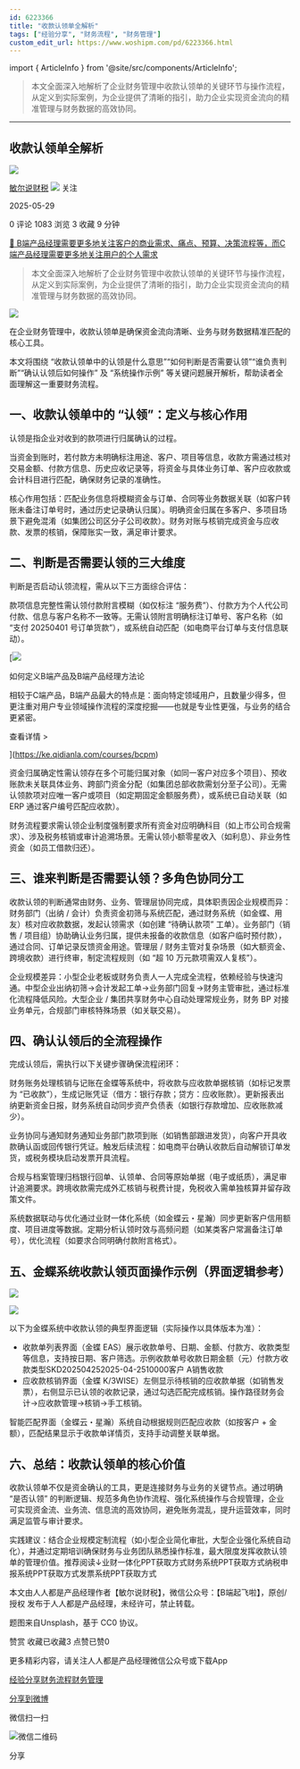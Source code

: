 ```yaml
---
id: 6223366
title: "收款认领单全解析"
tags: ["经验分享", "财务流程", "财务管理"]
custom_edit_url: https://www.woshipm.com/pd/6223366.html
---
```

import { ArticleInfo } from '@site/src/components/ArticleInfo';

<ArticleInfo
    author="敏尔说财税"
    authorLink="https://www.woshipm.com/u/373488"
    published="2025-05-29"
    views={1083}
    comments={0}
    collects={3}
/>

> 本文全面深入地解析了企业财务管理中收款认领单的关键环节与操作流程，从定义到实际案例，为企业提供了清晰的指引，助力企业实现资金流向的精准管理与财务数据的高效协同。

---

## 收款认领单全解析

[![](https://static.woshipm.com/view/woshipm_api_def_20240915085304_8339.jpg?imageView2/1/w/72/h/72/q/100)](https://www.woshipm.com/u/373488)

[敏尔说财税](https://www.woshipm.com/u/373488) ![](https://static.woshipm.com/tag/1101_1@2x.png) 关注

2025-05-29

0 评论 1083 浏览 3 收藏 9 分钟

[🔗 B端产品经理需要更多地关注客户的商业需求、痛点、预算、决策流程等，而C端产品经理需要更多地关注用户的个人需求](https://ke.qidianla.com/courses/bcpm)

> 本文全面深入地解析了企业财务管理中收款认领单的关键环节与操作流程，从定义到实际案例，为企业提供了清晰的指引，助力企业实现资金流向的精准管理与财务数据的高效协同。

![](https://image.woshipm.com/2024/10/26/eaece2e8-938c-11ef-b0a5-00163e142b65.png)

在企业财务管理中，收款认领单是确保资金流向清晰、业务与财务数据精准匹配的核心工具。

本文将围绕 “收款认领单中的认领是什么意思”“如何判断是否需要认领”“谁负责判断”“确认认领后如何操作” 及 “系统操作示例” 等关键问题展开解析，帮助读者全面理解这一重要财务流程。

## 一、收款认领单中的 “认领”：定义与核心作用

认领是指企业对收到的款项进行归属确认的过程。

当资金到账时，若付款方未明确标注用途、客户、项目等信息，收款方需通过核对交易金额、付款方信息、历史应收记录等，将资金与具体业务订单、客户应收款或会计科目进行匹配，确保财务记录的准确性。

核心作用包括：匹配业务信息将模糊资金与订单、合同等业务数据关联（如客户转账未备注订单号时，通过历史记录确认归属）。明确资金归属在多客户、多项目场景下避免混淆（如集团公司区分子公司收款）。财务对账与核销完成资金与应收款、发票的核销，保障账实一致，满足审计要求。

## 二、判断是否需要认领的三大维度

判断是否启动认领流程，需从以下三方面综合评估：

款项信息完整性需认领付款附言模糊（如仅标注 “服务费”）、付款方为个人代公司付款、信息与客户名称不一致等。无需认领附言明确标注订单号、客户名称（如 “支付 20250401 号订单货款”），或系统自动匹配（如电商平台订单与支付信息联动）。

[![](https://image.woshipm.com/2023/08/02/72b77e4e-30e3-11ee-88e7-00163e0b5ff3.png)

如何定义B端产品及B端产品经理方法论

相较于C端产品，B端产品最大的特点是：面向特定领域用户，且数量少得多，但更注重对用户专业领域操作流程的深度挖掘——也就是专业性更强，与业务的结合更紧密。

查看详情 >

](https://ke.qidianla.com/courses/bcpm)

资金归属确定性需认领存在多个可能归属对象（如同一客户对应多个项目）、预收账款未关联具体业务、跨部门资金分配（如集团总部收款需划分至子公司）。无需认领款项对应唯一客户或项目（如定期固定金额服务费），或系统已自动关联（如 ERP 通过客户编号匹配应收款）。

财务流程要求需认领企业制度强制要求所有资金对应明确科目（如上市公司合规需求）、涉及税务核销或审计追溯场景。无需认领小额零星收入（如利息）、非业务性资金（如员工借款归还）。

## 三、谁来判断是否需要认领？多角色协同分工

收款认领的判断通常由财务、业务、管理层协同完成，具体职责因企业规模而异：财务部门（出纳 / 会计）负责资金初筛与系统匹配，通过财务系统（如金蝶、用友）核对应收款数据，发起认领需求（如创建 “待确认款项” 工单）。业务部门（销售 / 项目组）协助确认业务归属，提供未报备的收款信息（如客户临时预付款），通过合同、订单记录反馈资金用途。管理层 / 财务主管对复杂场景（如大额资金、跨境收款）进行终审，制定流程规则（如 “超 10 万元款项需双人复核”）。

企业规模差异：小型企业老板或财务负责人一人完成全流程，依赖经验与快速沟通。中型企业出纳初筛→会计发起工单→业务部门回复→财务主管审批，通过标准化流程降低风险。大型企业 / 集团共享财务中心自动处理常规业务，财务 BP 对接业务单元，合规部门审核特殊场景（如关联交易）。

## 四、确认认领后的全流程操作

完成认领后，需执行以下关键步骤确保流程闭环：

财务账务处理核销与记账在金蝶等系统中，将收款与应收款单据核销（如标记发票为 “已收款”），生成记账凭证（借方：银行存款；贷方：应收账款）。更新报表出纳更新资金日报，财务系统自动同步资产负债表（如银行存款增加、应收账款减少）。

业务协同与通知财务通知业务部门款项到账（如销售部跟进发货），向客户开具收款确认函或回传银行凭证。触发后续流程：如电商平台确认收款后自动解锁订单发货，或税务模块启动发票开具流程。

合规与档案管理归档银行回单、认领单、合同等原始单据（电子或纸质），满足审计追溯要求。跨境收款需完成外汇核销与税费计提，免税收入需单独核算并留存政策文件。

系统数据联动与优化通过业财一体化系统（如金蝶云・星瀚）同步更新客户信用额度、项目进度等数据。定期分析认领时效与高频问题（如某类客户常漏备注订单号），优化流程（如要求合同明确付款附言格式）。

## 五、金蝶系统收款认领页面操作示例（界面逻辑参考）

![](https://image.woshipm.com/2025/05/28/f493591e-3b7d-11f0-8cb0-00163e09d72f.png)

![](https://image.woshipm.com/2025/05/28/f55d7320-3b7d-11f0-8cb0-00163e09d72f.png)

以下为金蝶系统中收款认领的典型界面逻辑（实际操作以具体版本为准）：

*   收款单列表界面（金蝶 EAS）展示收款单号、日期、金额、付款方、收款类型等信息，支持按日期、客户筛选。示例收款单号收款日期金额（元）付款方收款类型SKD202504252025-04-2510000客户 A销售收款
*   应收款核销界面（金蝶 K/3WISE）左侧显示待核销的应收款单据（如销售发票），右侧显示已认领的收款记录，通过勾选匹配完成核销。操作路径财务会计→应收款管理→核销→手工核销。

智能匹配界面（金蝶云・星瀚）系统自动根据规则匹配应收款（如按客户 + 金额），匹配结果显示于收款单详情页，支持手动调整关联单据。

## 六、总结：收款认领单的核心价值

收款认领单不仅是资金确认的工具，更是连接财务与业务的关键节点。通过明确 “是否认领” 的判断逻辑、规范多角色协作流程、强化系统操作与合规管理，企业可实现资金流、业务流、信息流的高效协同，避免账务混乱，提升运营效率，同时满足监管与审计要求。

实践建议：结合企业规模定制流程（如小型企业简化审批，大型企业强化系统自动化），并通过定期培训确保财务与业务团队熟悉操作标准，最大限度发挥收款认领单的管理价值。推荐阅读↓业财一体化PPT获取方式财务系统PPT获取方式纳税申报系统PPT获取方式发票系统PPT获取方式

本文由人人都是产品经理作者【敏尔说财税】，微信公众号：【B端起飞啦】，原创/授权 发布于人人都是产品经理，未经许可，禁止转载。

题图来自Unsplash，基于 CC0 协议。

赞赏 收藏已收藏3 点赞已赞0

更多精彩内容，请关注人人都是产品经理微信公众号或下载App

[经验分享](https://www.woshipm.com/tag/%e7%bb%8f%e9%aa%8c%e5%88%86%e4%ba%ab)[财务流程](https://www.woshipm.com/tag/%e8%b4%a2%e5%8a%a1%e6%b5%81%e7%a8%8b)[财务管理](https://www.woshipm.com/tag/%e8%b4%a2%e5%8a%a1%e7%ae%a1%e7%90%86)

[分享到微博](https://service.weibo.com/share/share.php?appkey=2775287854&title=收款认领单全解析&url=https://www.woshipm.com/pd/6223366.html&pic=https://image.woshipm.com/2024/10/26/eaece2e8-938c-11ef-b0a5-00163e142b65.png)

微信扫一扫

![微信二维码](https://api.pwmqr.com/qrcode/create/?url=https://www.woshipm.com/pd/6223366.html)

分享